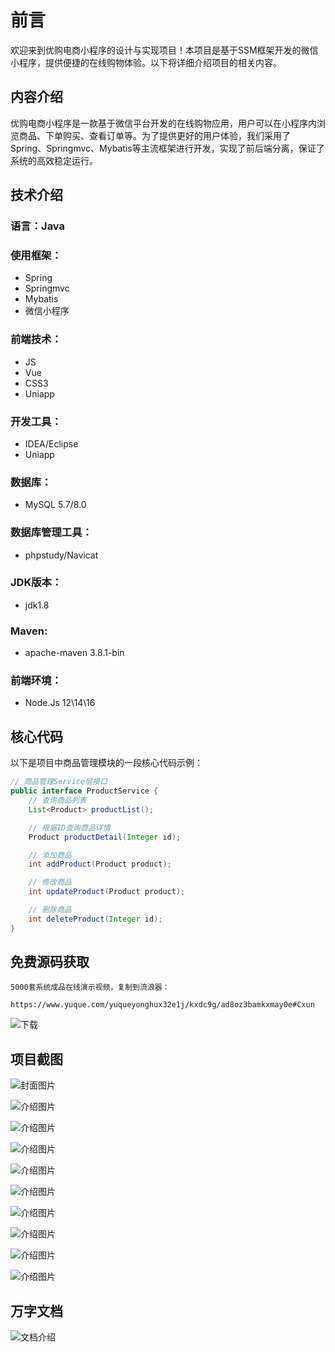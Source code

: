 # 前言

欢迎来到优购电商小程序的设计与实现项目！本项目是基于SSM框架开发的微信小程序，提供便捷的在线购物体验。以下将详细介绍项目的相关内容。

## 内容介绍

优购电商小程序是一款基于微信平台开发的在线购物应用，用户可以在小程序内浏览商品、下单购买、查看订单等。为了提供更好的用户体验，我们采用了Spring、Springmvc、Mybatis等主流框架进行开发，实现了前后端分离，保证了系统的高效稳定运行。

## 技术介绍

### 语言：Java
### 使用框架：
- Spring
- Springmvc
- Mybatis
- 微信小程序

### 前端技术：
- JS
- Vue
- CSS3
- Uniapp

### 开发工具：
- IDEA/Eclipse
- Uniapp

### 数据库：
- MySQL 5.7/8.0

### 数据库管理工具：
- phpstudy/Navicat

### JDK版本：
- jdk1.8

### Maven:
- apache-maven 3.8.1-bin

### 前端环境：
- Node.Js 12\14\16

## 核心代码

以下是项目中商品管理模块的一段核心代码示例：

```java
// 商品管理Service层接口
public interface ProductService {
    // 查询商品列表
    List<Product> productList();

    // 根据ID查询商品详情
    Product productDetail(Integer id);

    // 添加商品
    int addProduct(Product product);

    // 修改商品
    int updateProduct(Product product);

    // 删除商品
    int deleteProduct(Integer id);
}
```

## 免费源码获取

```
5000套系统成品在线演示视频，复制到流浪器： 
```
```
https://www.yuque.com/yuqueyonghux32e1j/kxdc9g/ad8oz3bamkxmay0e#Cxun
```
![下载](https://img12.360buyimg.com/ddimg/jfs/t1/339687/11/1349/28408/68ad865fF412d7877/adaa650483a100f2.jpg)

## 项目截图
![封面图片](https://img10.360buyimg.com/ddimg/jfs/t1/344653/23/2853/114500/68c4cedbF7a37aac0/0ebec6a2062b2026.jpg)

![介绍图片](https://img12.360buyimg.com/ddimg/jfs/t1/342112/21/2887/48302/68c4ceb3F3a621478/514a0a592d9be6b3.jpg)

![介绍图片](https://img10.360buyimg.com/ddimg/jfs/t1/328627/10/19486/16000/68c4ceb3F005b2f2d/3739be6d19389e02.jpg)

![介绍图片](https://img12.360buyimg.com/ddimg/jfs/t1/324957/37/19521/21754/68c4ceb3F3854360f/d52b95a972cfb0c6.jpg)

![介绍图片](https://img11.360buyimg.com/ddimg/jfs/t1/340834/12/10253/23430/68c4ceb3F95d1f853/186cf45b7ac79d4b.jpg)

![介绍图片](https://img13.360buyimg.com/ddimg/jfs/t1/331009/29/12745/36654/68c4ceb3Fbee4ca23/b2175dbce38cefdc.jpg)

![介绍图片](https://img14.360buyimg.com/ddimg/jfs/t1/346436/24/2828/44501/68c4ceb3F2aa32154/1297226ae07f4bdd.jpg)

![介绍图片](https://img11.360buyimg.com/ddimg/jfs/t1/329615/28/12669/30996/68c4ceb4Fea0027ab/89199cbfd26b3c91.jpg)

![介绍图片](https://img13.360buyimg.com/ddimg/jfs/t1/349391/21/2435/21482/68c4ceb4F6c37f450/b2b645cb11fe468b.jpg)

![介绍图片](https://img10.360buyimg.com/ddimg/jfs/t1/350425/33/2683/15417/68c4ceb5F05d62775/17745d7761a1bb4e.jpg)


## 万字文档
![文档介绍](https://img14.360buyimg.com/ddimg/jfs/t1/338393/1/3576/156947/68b1ad0cF74dc525c/ff9cd6c574295685.jpg)
